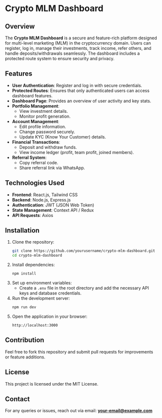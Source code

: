 # Crypto MLM Dashboard

## Overview

The **Crypto MLM Dashboard** is a secure and feature-rich platform designed for multi-level marketing (MLM) in the cryptocurrency domain. Users can register, log in, manage their investments, track income, refer others, and handle deposits/withdrawals seamlessly. The dashboard includes a protected route system to ensure security and privacy.

## Features

- **User Authentication**: Register and log in with secure credentials.
- **Protected Routes**: Ensures that only authenticated users can access dashboard features.
- **Dashboard Page**: Provides an overview of user activity and key stats.
- **Portfolio Management**:
  - View investment details.
  - Monitor profit generation.
- **Account Management**:
  - Edit profile information.
  - Change password securely.
  - Update KYC (Know Your Customer) details.
- **Financial Transactions**:
  - Deposit and withdraw funds.
  - View income ledger (profit, team profit, joined members).
- **Referral System**:
  - Copy referral code.
  - Share referral link via WhatsApp.

## Technologies Used

- **Frontend**: React.js, Tailwind CSS
- **Backend**: Node.js, Express.js
- **Authentication**: JWT (JSON Web Token)
- **State Management**: Context API / Redux
- **API Requests**: Axios

## Installation

1. Clone the repository:
   ```bash
   git clone https://github.com/yourusername/crypto-mlm-dashboard.git
   cd crypto-mlm-dashboard
   ```
2. Install dependencies:
   ```bash
   npm install
   ```
3. Set up environment variables:
   - Create a `.env` file in the root directory and add the necessary API keys and database credentials.
4. Run the development server:
   ```bash
   npm run dev
   ```
5. Open the application in your browser:
   ```
   http://localhost:3000
   ```

## Contribution

Feel free to fork this repository and submit pull requests for improvements or feature additions.

## License

This project is licensed under the MIT License.

## Contact

For any queries or issues, reach out via email: **[your-email@example.com](mailto\:your-email@example.com)**



